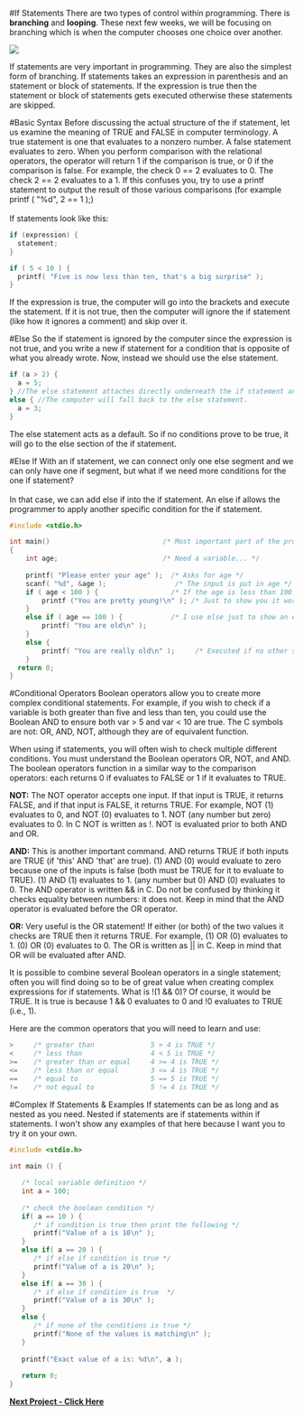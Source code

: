 #If Statements
There are two types of control within programming. There is __branching__ and __looping__. These next few weeks, we will be focusing on branching which is when the computer chooses one choice over another.

<img src = "http://www.tutorialspoint.com/cprogramming/images/if_else_statement.jpg"><br>

If statements are very important in programming. They are also the simplest form of branching. If statements takes an expression in parenthesis and an statement or block of statements. If the expression is true then the statement or block of statements gets executed otherwise these statements are skipped.

#Basic Syntax
Before discussing the actual structure of the if statement, let us examine the meaning of TRUE and FALSE in computer terminology. A true statement is one that evaluates to a nonzero number. A false statement evaluates to zero. When you perform comparison with the relational operators, the operator will return 1 if the comparison is true, or 0 if the comparison is false. For example, the check 0 == 2 evaluates to 0. The check 2 == 2 evaluates to a 1. If this confuses you, try to use a printf statement to output the result of those various comparisons (for example printf ( "%d", 2 == 1 );) 
<br><br>
If statements look like this:
```c
if (expression) {
  statement;
}

if ( 5 < 10 ) {
  printf( "Five is now less than ten, that's a big surprise" );
}
```

If the expression is true, the computer will go into the brackets and execute the statement. If it is not true, then the computer will ignore the if statement (like how it ignores a comment) and skip over it.

#Else
So the if statement is ignored by the computer since the expression is not true, and you write a new if statement for a condition that is opposite of what you already wrote. Now, instead we should use the else statement.
```c
if (a > 2) { 
  a = 5;
} //The else statement attaches directly underneath the if statement and when a is not greater than 2, 
else { //The computer will fall back to the else statement.
  a = 3;
}
```
The else statement acts as a default. So if no conditions prove to be true, it will go to the else section of the if statement.

#Else If
With an if statement, we can connect only one else segment and we can only have one if segment, but what if we need more conditions for the one if statement?<br><br>
In that case, we can add else if into the if statement. An else if allows the programmer to apply another specific condition for the if statement. 
```c
#include <stdio.h>	

int main()                            /* Most important part of the program!  */
{
    int age;                          /* Need a variable... */
  
    printf( "Please enter your age" );  /* Asks for age */
    scanf( "%d", &age );                 /* The input is put in age */
    if ( age < 100 ) {                  /* If the age is less than 100 */
        printf ("You are pretty young!\n" ); /* Just to show you it works... */
    }
    else if ( age == 100 ) {            /* I use else just to show an example */ 
        printf( "You are old\n" );       
    }
    else {
        printf( "You are really old\n" );     /* Executed if no other statement is */
    }
  return 0;
}
```

#Conditional Operators
Boolean operators allow you to create more complex conditional statements. For example, if you wish to check if a variable is both greater than five and less than ten, you could use the Boolean AND to ensure both var > 5 and var < 10 are true. The C symbols are not: OR, AND, NOT, although they are of equivalent function. 

When using if statements, you will often wish to check multiple different conditions. You must understand the Boolean operators OR, NOT, and AND. The boolean operators function in a similar way to the comparison operators: each returns 0 if evaluates to FALSE or 1 if it evaluates to TRUE. 

__NOT:__ The NOT operator accepts one input. If that input is TRUE, it returns FALSE, and if that input is FALSE, it returns TRUE. For example, NOT (1) evaluates to 0, and NOT (0) evaluates to 1. NOT (any number but zero) evaluates to 0. In C NOT is written as !. NOT is evaluated prior to both AND and OR. 

__AND:__ This is another important command. AND returns TRUE if both inputs are TRUE (if 'this' AND 'that' are true). (1) AND (0) would evaluate to zero because one of the inputs is false (both must be TRUE for it to evaluate to TRUE). (1) AND (1) evaluates to 1. (any number but 0) AND (0) evaluates to 0. The AND operator is written && in C. Do not be confused by thinking it checks equality between numbers: it does not. Keep in mind that the AND operator is evaluated before the OR operator. 

__OR:__ Very useful is the OR statement! If either (or both) of the two values it checks are TRUE then it returns TRUE. For example, (1) OR (0) evaluates to 1. (0) OR (0) evaluates to 0. The OR is written as || in C. Keep in mind that OR will be evaluated after AND. 

It is possible to combine several Boolean operators in a single statement; often you will find doing so to be of great value when creating complex expressions for if statements. What is !(1 && 0)? Of course, it would be TRUE. It is true is because 1 && 0 evaluates to 0 and !0 evaluates to TRUE (i.e., 1). 

Here are the common operators that you will need to learn and use:
```c
>     /* greater than              5 > 4 is TRUE */
<     /* less than                 4 < 5 is TRUE */
>=    /* greater than or equal     4 >= 4 is TRUE */
<=    /* less than or equal        3 <= 4 is TRUE */
==    /* equal to                  5 == 5 is TRUE */
!=    /* not equal to              5 != 4 is TRUE */
```

#Complex If Statements & Examples
If statements can be as long and as nested as you need. Nested if statements are if statements within if statements. I won't show any examples of that here because I want you to try it on your own.

```c
#include <stdio.h>
 
int main () {

   /* local variable definition */
   int a = 100;
 
   /* check the boolean condition */
   if( a == 10 ) {
      /* if condition is true then print the following */
      printf("Value of a is 10\n" );
   }
   else if( a == 20 ) {
      /* if else if condition is true */
      printf("Value of a is 20\n" );
   }
   else if( a == 30 ) {
      /* if else if condition is true  */
      printf("Value of a is 30\n" );
   }
   else {
      /* if none of the conditions is true */
      printf("None of the values is matching\n" );
   }
   
   printf("Exact value of a is: %d\n", a );
 
   return 0;
}
```

__[Next Project - Click Here](https://github.com/burnabysouthprogramming/Lessons/blob/master/4c.%20Mini-Project%20-%20Quiz.md)__
